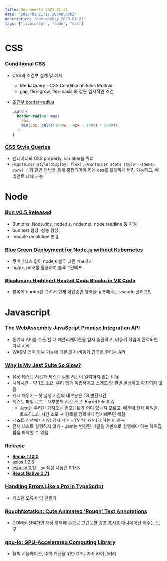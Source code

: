 ```yaml
---
title: dev-weekly 2023-01-21
date: "2023-01-21T15:20:00.000Z"
description: "dev-weekly 2023-01-21"
tags: ["javascript", "node", "css"]
---
```

# CSS

### **[Conditional CSS](https://ishadeed.com/article/conditional-css)**

- CSS의 조건부 설계 및 예제
    - MediaQuery - CSS Conditional Rules Module
    - gap, flex-grow, flex-basis 와 같은 암시적인 조건
- [조건부 border-radius](https://ishadeed.com/article/conditional-border-radius/)
    
    ```css
    .card {
      border-radius: max(
        0px,
        min(8px, calc((100vw - 4px - 100%) * 9999))
      );
    }
    ```
    

### **[CSS Style Queries](https://ishadeed.com/article/css-container-style-queries)**

- 컨테이너의 CSS property, variable을 쿼리
- `@container style(display: flex)` , `@container stats style(--theme: dark) {` 와 같은 방법을 통해 중첩되어야 하는 css를 플랫하게 변경 가능하고, 배리언트 대체 가능

# Node

### **[Bun v0.5 Released](https://bun.sh/blog/bun-v0.5.0)**

- Bun.dns, Node.dns, node:tls, node:net, node:readline 등 지원
- bun:test 향상, 성능 향상
- module resolution 변경

### **[Blue Green Deployment for Node.js without Kubernetes](https://semaphoreci.com/blog/blue-green-deployment-nodejs)**

- 쿠버네티스 없이 nodejs 블루 그린 배포하기
- nginx, pm2를 활용하여 블루그린배포

### **[Blockman: Highlight Nested Code Blocks in VS Code](https://marketplace.visualstudio.com/items?itemName=leodevbro.blockman#blockman)**

- 블록에 border를 그려서 현재 작업중인 영역을 강조해주는 vscode 플러그인

# Javascript

### **[The WebAssembly JavaScript Promise Integration API](https://v8.dev/blog/jspi)**

- 동기식 API를  호출 할 때 애플리케이션을 일시 중단하고, 비동기 작업이 완료되면 다시 시작
- WASM 앱이 외부 기능에 대한 동기/비동기 간극을 줄이는 API

### **[Why Is My Jest Suite So Slow?](https://blog.bitsrc.io/why-is-my-jest-suite-so-slow-2a4859bb9ac0)**

- 유닛 테스트 시간과 제스트 실행 시간이 일치하지 않는 이유
- 시작시간 - 약 1초 소요, 우리 앱과 독립적이고 스레드 당 한번 발생하고 확장되지 않음
- 캐시 채우기 - 첫 실행 시간의 대부분은 TS 변환시간.
- 테스트 파일 로드 - 대부분의 시간 소모. Barrel File 이슈
    - Jest는 우리가 가져오는 컴포넌트가 어디 있는지 모르고, 때문에 전체 파일을 로드하느라 시간 소모 ⇒ 경로를 정확하게 명시해주면 해결
- 테스트 실행에서 타입 검사 제거 - TS 컴파일러가 하는 일 중복
- 전체 테스트 실행하지 않기 - Jest는 변경된 파일을 기반으로 실행해야 하는 하위집합을 파악할 수 있음

### **Release**

- **[Remix 1.10.0](https://github.com/remix-run/remix/releases/tag/remix%401.10.0)**
- [axios 1.2.3](https://github.com/axios/axios/releases/tag/v1.2.3)
- [esbuild 0.17](https://github.com/evanw/esbuild/releases/tag/v0.17.0) - 글 작성 시점엔 0.17.3
- **[React Native 0.71](https://reactnative.dev/blog/2023/01/12/version-071)**

### **[Handling Errors Like a Pro in TypeScript](https://engineering.udacity.com/handling-errors-like-a-pro-in-typescript-d7a314ad4991)**

- 커스텀 오류 타입 만들기

### **[RoughNotation: Cute Animated 'Rough' Text Annotations](https://roughnotation.com/)**

- DOM을 선택하면 해당 영역에 손으로 그린듯한 강조 표시를 애니메이션 해주는 도구

### **[gpu-io: GPU-Accelerated Computing Library](https://github.com/amandaghassaei/gpu-io)**

- 물리 시뮬레이션, 수학 계산을 위한 GPU 가속 라이브러리